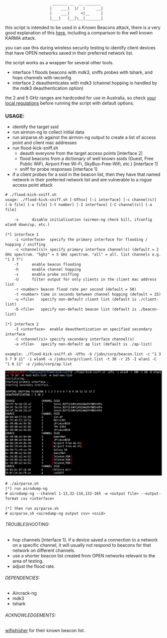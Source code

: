 ```
					 _______ __  __ _______ 
					|    ___|  |/  |     __|
					|    ___|     <|__     |
					|___|   |__|\__|_______|
```

this script is intended to be used in a Known Beacons attack, there is a very good explanation of this [here](https://census-labs.com/news/2018/02/01/known-beacons-attack-34c3/), including a comparison to the well known KARMA attack.

you can use this during wireless security testing to identify client devices that have OPEN networks saved in their preferred network list.

the script works as a wrapper for several other tools.
* interface 1 floods beacons with mdk3, sniffs probes with tshark, and hops channels with iwconfig
* interface 2 deauthenticates with mdk3 (channel hopping is handled by the mdk3 deauthentication option)

the 2 and 5 GHz ranges are hardcoded for use in Australia, so check [your local regulations](https://en.wikipedia.org/wiki/List_of_WLAN_channels) before running the script with default options.

### USAGE:

* identify the target ssid
* run airmon-ng to collect initial data
* run airparse.sh against the airmon-ng output to create a list of access point and client mac addresses
* run flood-kick-sniff.sh
  - deauth everyone from the target access points [interface 2]
  - flood beacons from a dictionary of well known ssids (Guest, Free Public WiFi, Airport Free Wi-Fi, SkyBus-Free-Wifi, etc.) [interface 1]
  - sniff for probe responses [interface 1]
* if a client probes for a ssid in the beacon list, then they have that named network in their preferred network list and are vulnerable to a rogue access point attack

```
# ./flood-kick-sniff.sh
usage: ./flood-kick-sniff.sh [-Ufhsx] [-i interface] [-c channel(s)] [-b file] [-u file] [-t number] [-I interface] [-C channel(s)] [-a file]

	-x		disable initialisation (airmon-ng check kill, ifconfig wlan0 down/up, etc.)

[*] interface 1
	-i <interface>	specify the primary interface for flooding / hopping / sniffing
	-c <channel(s)>	specify primary interface channel(s) (default = 2 GHz spectrum. "5ghz" = 5 GHz spectrum. "all" = all. list channels e.g. "1 3 7")
	-f		enable beacon flooding
	-h		enable channel hopping
	-s		enable probe sniffing
	-U		filter output for only clients in the client mac address list
	-r <number>	beacon flood rate per second (default = 50)
	-t <number>	time in seconds between channel hopping (default = 15)
	-u <file>	specify non-default client list (default is ./client-list)
	-b <file>	specify non-default beacon list (default is ./beacon-list)

[*] interface 2
	-I <interface>	enable deauthentication on specified secondary interface
	-C <channel(s)>	specify secondary interface channel(s)
	-a <file>	specify non-default ap list (default is ./ap-list)
	
example: ./flood-kick-sniff.sh -Ufhs -b /jobs/corp/beacon.list -c "1 3 5 7 9 11" -i wlan0 -u /jobs/corp/client.list -t 30 -r 25 -I wlan1 -C "1 6 11" -a /jobs/corp/ap.list
```

![](example.png)

```
# ./airparse.sh
[*] run airodump-ng
# airodump-ng --channel 1-13,32-116,132-165 -w <output file> --output-format csv <interface>

[*] then run airparse.sh
# airparse.sh <airodump-ng output csv> <ssid>
```


###### TROUBLESHOOTING:

* hop channels [interface 1]. if a device saved a connection to a network on a specific channel, it will usually not respond to beacons for that network on different channels.
* use a shorter beacon list created from OPEN networks relevant to the area of testing.
* adjust the flood rate.

###### DEPENDENCIES:

* Aircrack-ng
* mdk3
* tshark

###### ACKNOWLEDGEMENTS:

[wifiphisher](https://github.com/wifiphisher/wifiphisher) for their known beacon list.
